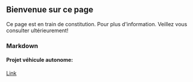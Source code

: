 ## Bienvenue sur ce page

Ce page est en train de constitution. Pour plus d'information. Veillez vous consulter ultérieurement!
### Markdown
#### Projet véhicule autonome: 
[Link](https://lizhengxi.github.io/Projet-S8-auto-vehicule/)